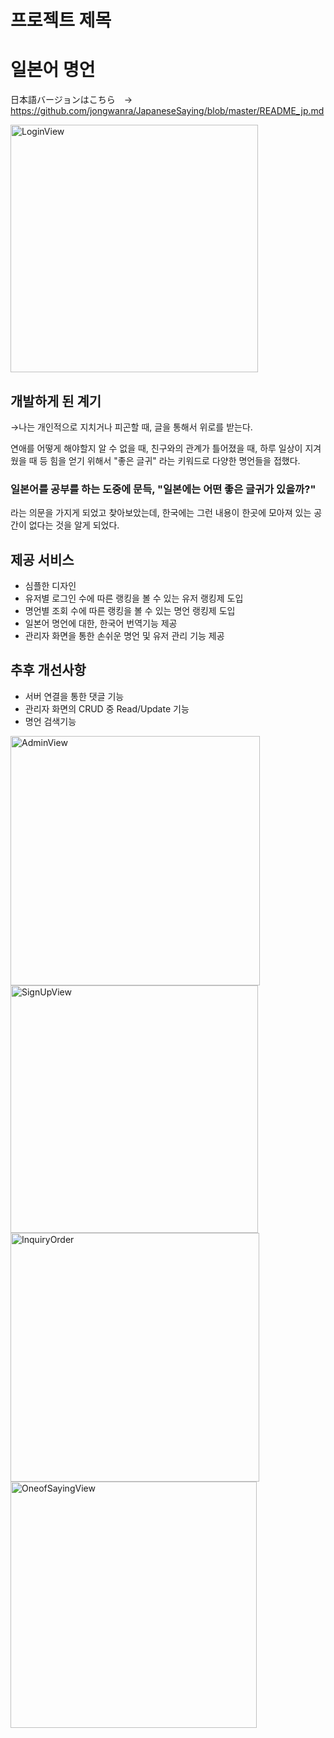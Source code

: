 # 프로젝트 제목

# 일본어 명언

日本語バージョンはこちら　→　https://github.com/jongwanra/JapaneseSaying/blob/master/README_jp.md

<img width="396" alt="LoginView" src="https://user-images.githubusercontent.com/43265235/82762623-03131f80-9e3d-11ea-9756-f303e1771e0b.png">

## 개발하게 된 계기

<p>→나는 개인적으로 지치거나 피곤할 때, 글을 통해서 위로를 받는다.</p><p>연애를 어떻게 해야할지 알 수 없을 때, 친구와의 관계가 틀어졌을 때, 하루 일상이 지겨웠을 때 등 힘을 얻기 위해서 "좋은 글귀" 라는 키워드로 다양한 명언들을 접했다.</p>

<h3> 일본어를 공부를 하는 도중에 문득, "일본에는 어떤 좋은 글귀가 있을까?"</h3> 

<p> 라는 의문을 가지게 되었고 찾아보았는데, 한국에는 그런 내용이 한곳에 모아져 있는 공간이 없다는 것을 알게 되었다.</p>



## 제공 서비스

- 심플한 디자인
- 유저별 로그인 수에 따른 랭킹을 볼 수 있는 유저 랭킹제 도입
- 명언별 조회 수에 따른 랭킹을 볼 수 있는 명언 랭킹제 도입
- 일본어 명언에 대한, 한국어 번역기능 제공
- 관리자 화면을 통한 손쉬운 명언 및 유저 관리 기능 제공

## 추후 개선사항

- 서버 연결을 통한 댓글 기능
- 관리자 화면의 CRUD 중 Read/Update 기능
- 명언 검색기능

<img width="399" alt="AdminView" src="https://user-images.githubusercontent.com/43265235/82763529-5c7e4d00-9e43-11ea-991a-44b88cb5e924.png">

<img width="396" alt="SignUpView" src="https://user-images.githubusercontent.com/43265235/82763532-6011d400-9e43-11ea-89cb-3f8dfde874f5.png">

<img width="398" alt="InquiryOrder" src="https://user-images.githubusercontent.com/43265235/82763533-60aa6a80-9e43-11ea-839e-fba5df4221df.png">

<img width="394" alt="OneofSayingView" src="https://user-images.githubusercontent.com/43265235/82763534-61430100-9e43-11ea-9133-4de124914c1c.png">


